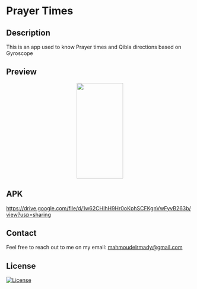 # Prayer Times


## Description
This is an app used to know Prayer times and Qibla directions based on Gyroscope

## Preview
<p align="center"> 
<img src="https://github.com/user-attachments/assets?width=100/85ac095e-fa1d-4842-9d22-cfd9fc377ee6.png" width="125" height="258"/>

</p>



## APK
https://drive.google.com/file/d/1w62CHIhH9Hr0oKphSCFKgnVwFyvB263b/view?usp=sharing



## Contact

Feel free to reach out to me on my email:
mahmoudelrmady@gmail.com





## License

[![License](https://img.shields.io/static/v1?label=Licence&message=MIT&color=blue)](https://opensource.org/license/MIT)


